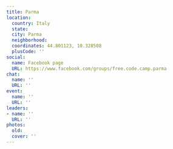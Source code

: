 ```yaml
---
title: Parma
location:
  country: Italy
  state: 
  city: Parma
  neighborhood: 
  coordinates: 44.801123, 10.328508
  plusCode: ''
social:
  name: Facebook page
  URL: https://www.facebook.com/groups/free.code.camp.parma
chat:
  name: ''
  URL: ''
event:
  name: ''
  URL: ''
leaders:
- name: ''
  URL: ''
photos:
  old: 
  cover: ''
---
```

